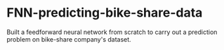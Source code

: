 # FNN-predicting-bike-share-data
Built a feedforward neural network from scratch to carry out a prediction problem on bike-share company's dataset.
